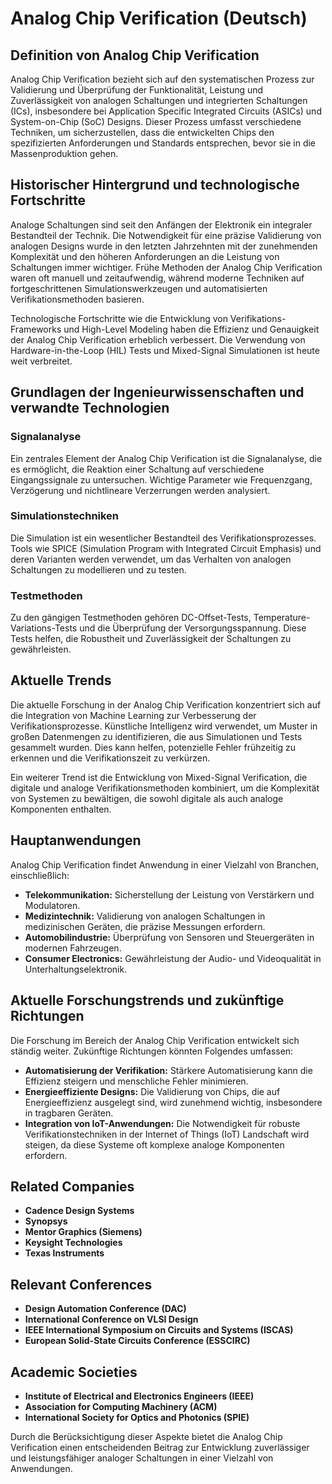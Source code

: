 # Analog Chip Verification (Deutsch)

## Definition von Analog Chip Verification

Analog Chip Verification bezieht sich auf den systematischen Prozess zur Validierung und Überprüfung der Funktionalität, Leistung und Zuverlässigkeit von analogen Schaltungen und integrierten Schaltungen (ICs), insbesondere bei Application Specific Integrated Circuits (ASICs) und System-on-Chip (SoC) Designs. Dieser Prozess umfasst verschiedene Techniken, um sicherzustellen, dass die entwickelten Chips den spezifizierten Anforderungen und Standards entsprechen, bevor sie in die Massenproduktion gehen.

## Historischer Hintergrund und technologische Fortschritte

Analoge Schaltungen sind seit den Anfängen der Elektronik ein integraler Bestandteil der Technik. Die Notwendigkeit für eine präzise Validierung von analogen Designs wurde in den letzten Jahrzehnten mit der zunehmenden Komplexität und den höheren Anforderungen an die Leistung von Schaltungen immer wichtiger. Frühe Methoden der Analog Chip Verification waren oft manuell und zeitaufwendig, während moderne Techniken auf fortgeschrittenen Simulationswerkzeugen und automatisierten Verifikationsmethoden basieren.

Technologische Fortschritte wie die Entwicklung von Verifikations-Frameworks und High-Level Modeling haben die Effizienz und Genauigkeit der Analog Chip Verification erheblich verbessert. Die Verwendung von Hardware-in-the-Loop (HIL) Tests und Mixed-Signal Simulationen ist heute weit verbreitet.

## Grundlagen der Ingenieurwissenschaften und verwandte Technologien

### Signalanalyse

Ein zentrales Element der Analog Chip Verification ist die Signalanalyse, die es ermöglicht, die Reaktion einer Schaltung auf verschiedene Eingangssignale zu untersuchen. Wichtige Parameter wie Frequenzgang, Verzögerung und nichtlineare Verzerrungen werden analysiert.

### Simulationstechniken

Die Simulation ist ein wesentlicher Bestandteil des Verifikationsprozesses. Tools wie SPICE (Simulation Program with Integrated Circuit Emphasis) und deren Varianten werden verwendet, um das Verhalten von analogen Schaltungen zu modellieren und zu testen.

### Testmethoden

Zu den gängigen Testmethoden gehören DC-Offset-Tests, Temperature-Variations-Tests und die Überprüfung der Versorgungsspannung. Diese Tests helfen, die Robustheit und Zuverlässigkeit der Schaltungen zu gewährleisten.

## Aktuelle Trends

Die aktuelle Forschung in der Analog Chip Verification konzentriert sich auf die Integration von Machine Learning zur Verbesserung der Verifikationsprozesse. Künstliche Intelligenz wird verwendet, um Muster in großen Datenmengen zu identifizieren, die aus Simulationen und Tests gesammelt wurden. Dies kann helfen, potenzielle Fehler frühzeitig zu erkennen und die Verifikationszeit zu verkürzen.

Ein weiterer Trend ist die Entwicklung von Mixed-Signal Verification, die digitale und analoge Verifikationsmethoden kombiniert, um die Komplexität von Systemen zu bewältigen, die sowohl digitale als auch analoge Komponenten enthalten.

## Hauptanwendungen

Analog Chip Verification findet Anwendung in einer Vielzahl von Branchen, einschließlich:

- **Telekommunikation:** Sicherstellung der Leistung von Verstärkern und Modulatoren.
- **Medizintechnik:** Validierung von analogen Schaltungen in medizinischen Geräten, die präzise Messungen erfordern.
- **Automobilindustrie:** Überprüfung von Sensoren und Steuergeräten in modernen Fahrzeugen.
- **Consumer Electronics:** Gewährleistung der Audio- und Videoqualität in Unterhaltungselektronik.

## Aktuelle Forschungstrends und zukünftige Richtungen

Die Forschung im Bereich der Analog Chip Verification entwickelt sich ständig weiter. Zukünftige Richtungen könnten Folgendes umfassen:

- **Automatisierung der Verifikation:** Stärkere Automatisierung kann die Effizienz steigern und menschliche Fehler minimieren.
- **Energieeffiziente Designs:** Die Validierung von Chips, die auf Energieeffizienz ausgelegt sind, wird zunehmend wichtig, insbesondere in tragbaren Geräten.
- **Integration von IoT-Anwendungen:** Die Notwendigkeit für robuste Verifikationstechniken in der Internet of Things (IoT) Landschaft wird steigen, da diese Systeme oft komplexe analoge Komponenten erfordern.

## Related Companies

- **Cadence Design Systems**
- **Synopsys**
- **Mentor Graphics (Siemens)**
- **Keysight Technologies**
- **Texas Instruments**

## Relevant Conferences

- **Design Automation Conference (DAC)**
- **International Conference on VLSI Design**
- **IEEE International Symposium on Circuits and Systems (ISCAS)**
- **European Solid-State Circuits Conference (ESSCIRC)**

## Academic Societies

- **Institute of Electrical and Electronics Engineers (IEEE)**
- **Association for Computing Machinery (ACM)**
- **International Society for Optics and Photonics (SPIE)**

Durch die Berücksichtigung dieser Aspekte bietet die Analog Chip Verification einen entscheidenden Beitrag zur Entwicklung zuverlässiger und leistungsfähiger analoger Schaltungen in einer Vielzahl von Anwendungen.
